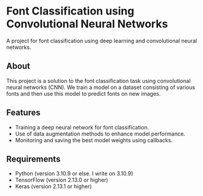 # Font Classification using Convolutional Neural Networks

A project for font classification using deep learning and convolutional neural networks.

## About

This project is a solution to the font classification task using convolutional neural networks (CNN). We train a model on a dataset consisting of various fonts and then use this model to predict fonts on new images.

## Features

- Training a deep neural network for font classification.
- Use of data augmentation methods to enhance model performance.
- Monitoring and saving the best model weights using callbacks.

## Requirements

- Python (version 3.10.9 or else. I write on 3.10.9)
- TensorFlow (version 2.13.0 or higher)
- Keras (version 2.13.1 or higher)
